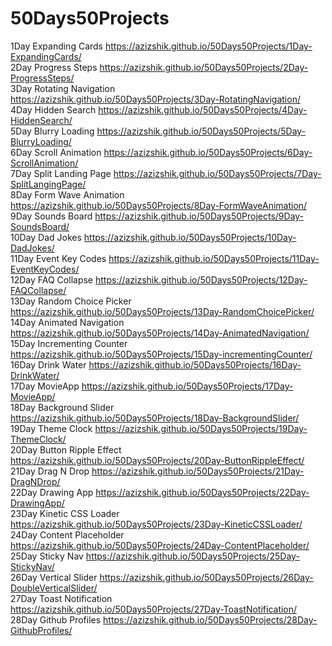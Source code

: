 # 50Days50Projects

1Day Expanding Cards https://azizshik.github.io/50Days50Projects/1Day-ExpandingCards/ <br>
2Day Progress Steps https://azizshik.github.io/50Days50Projects/2Day-ProgressSteps/ <br>
3Day Rotating Navigation https://azizshik.github.io/50Days50Projects/3Day-RotatingNavigation/ <br>
4Day Hidden Search https://azizshik.github.io/50Days50Projects/4Day-HiddenSearch/ <br>
5Day Blurry Loading https://azizshik.github.io/50Days50Projects/5Day-BlurryLoading/ <br>
6Day Scroll Animation https://azizshik.github.io/50Days50Projects/6Day-ScrollAnimation/ <br>
7Day Split Landing Page https://azizshik.github.io/50Days50Projects/7Day-SplitLangingPage/ <br>
8Day Form Wave Animation https://azizshik.github.io/50Days50Projects/8Day-FormWaveAnimation/ <br>
9Day Sounds Board https://azizshik.github.io/50Days50Projects/9Day-SoundsBoard/ <br>
10Day Dad Jokes https://azizshik.github.io/50Days50Projects/10Day-DadJokes/ <br>
11Day Event Key Codes https://azizshik.github.io/50Days50Projects/11Day-EventKeyCodes/ <br>
12Day FAQ Collapse https://azizshik.github.io/50Days50Projects/12Day-FAQCollapse/ <br>
13Day Random Choice Picker https://azizshik.github.io/50Days50Projects/13Day-RandomChoicePicker/ <br>
14Day Animated Navigation https://azizshik.github.io/50Days50Projects/14Day-AnimatedNavigation/ <br>
15Day Incrementing Counter https://azizshik.github.io/50Days50Projects/15Day-incrementingCounter/ <br>
16Day Drink Water https://azizshik.github.io/50Days50Projects/16Day-DrinkWater/ <br>
17Day MovieApp https://azizshik.github.io/50Days50Projects/17Day-MovieApp/ <br>
18Day Background Slider https://azizshik.github.io/50Days50Projects/18Day-BackgroundSlider/ <br>
19Day Theme Clock https://azizshik.github.io/50Days50Projects/19Day-ThemeClock/ <br>
20Day Button Ripple Effect https://azizshik.github.io/50Days50Projects/20Day-ButtonRippleEffect/ <br>
21Day Drag N Drop https://azizshik.github.io/50Days50Projects/21Day-DragNDrop/ <br>
22Day Drawing App https://azizshik.github.io/50Days50Projects/22Day-DrawingApp/ <br>
23Day Kinetic CSS Loader https://azizshik.github.io/50Days50Projects/23Day-KineticCSSLoader/ <br>
24Day Content Placeholder https://azizshik.github.io/50Days50Projects/24Day-ContentPlaceholder/ <br>
25Day Sticky Nav https://azizshik.github.io/50Days50Projects/25Day-StickyNav/ <br>
26Day Vertical Slider https://azizshik.github.io/50Days50Projects/26Day-DoubleVerticalSlider/ <br>
27Day Toast Notification https://azizshik.github.io/50Days50Projects/27Day-ToastNotification/ <br>
28Day Github Profiles https://azizshik.github.io/50Days50Projects/28Day-GithubProfiles/ <br>
